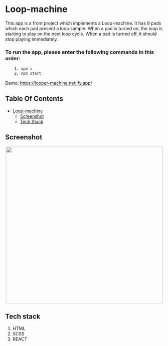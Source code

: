 # Loop-machine
This app is a front project which implements a Loop-machine. 
It has 9 pads which each pad present a loop sample.
When a pad is turned on, the loop is starting to play on the next loop cycle.
When a pad is turned off, it should stop playing immediately.

### To run the app, please enter the following commands in this order:
```sh
    1. npm i
    2. npm start
```

Demo: https://looper-machine.netlify.app/

## Table Of Contents
- [Loop-machine](#Loop-machine)
  * [Screenshot](#screenshot)
  * [Tech Stack](#tech-stack)
  
## Screenshot
<p align="center"><img src="https://ibb.co/7VhpFPj" width="500" /></p>

## Tech stack
1. HTML
2. SCSS
3. REACT

